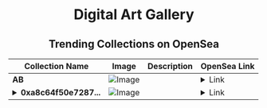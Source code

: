 <div align="center">

# Digital Art Gallery

## Trending Collections on OpenSea

| Collection Name                       | Image                                                                                     | Description                       | OpenSea Link                                                                                          |
|---------------------------------------|-------------------------------------------------------------------------------------------|-----------------------------------|--------------------------------------------------------------------------------------------------------|
| **AB** | ![Image](https://i.seadn.io/s/raw/files/2e51f0ced806697ab50f64bcf41b01fe.jpg?w=500&auto=format?w=200&auto=format) |  | <details><summary>Link</summary>[AB](https://opensea.io/collection/ab-2928)</details> |
| **<details><summary>0xa8c64f50e7287...</summary>0xa8c64f50e72878827294353901bb73c18c33096c</details>** | ![Image](https://i.seadn.io/s/raw/files/0120dbe70465f91ae019e541cba50a56.jpg?w=500&auto=format?w=200&auto=format) |  | <details><summary>Link</summary>[0xa8c64f50e72878827294353901bb73c18c33096c](https://opensea.io/collection/0xa8c64f50e72878827294353901bb73c18c33096c)</details> |

</div>
